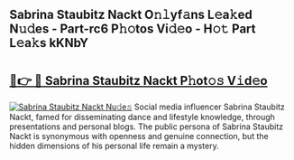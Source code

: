 ## Sabrina Staubitz Nackt O𝚗𝚕yf𝚊ns L𝚎a𝚔ed N𝚞𝚍es - Part-rc6 P𝚑𝚘tos Vi𝚍𝚎o - H𝚘𝚝 Part L𝚎a𝚔s kKNbY

# <h2><a href="http://kfbppin.oniu.top/?m=Sabrina+Staubitz+Nackt">🔗👉 🔴 Sabrina Staubitz Nackt P𝚑ot𝚘𝚜 V𝚒d𝚎o</a></h2>

[![Sabrina Staubitz Nackt Nu𝚍e𝚜](https://i.imgur.com/0qMVB7G.gif)](http://kfbppin.oniu.top/?m=Sabrina+Staubitz+Nackt)
Social media influencer Sabrina Staubitz Nackt, famed for disseminating dance and lifestyle knowledge, through presentations and personal blogs. The public persona of Sabrina Staubitz Nackt is synonymous with openness and genuine connection, but the hidden dimensions of his personal life remain a mystery.  
